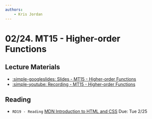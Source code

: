 ```yaml
---
authors:
    - Kris Jordan
---
```


# 02/24. MT15 - Higher-order Functions

## Lecture Materials

* [:simple-googleslides: Slides - MT15 - Higher-order Functions](https://docs.google.com/presentation/d/1MOgEBB0GBnGUyFd7PjnsBsE_wmk_ovywilDGs-otsIU/edit?usp=sharing)
* [:simple-youtube: Recording - MT15 - Higher-order Functions](https://youtube.com/live/-RDDPVND2AI?feature=share)

## Reading

* `RD19 - Reading` [MDN Introduction to HTML and CSS](https://gradescope.com) Due: Tue 2/25
